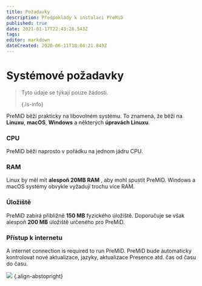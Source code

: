 ```yaml
---
title: Požadavky
description: Předpoklady k instalaci PreMiD
published: true
date: 2021-01-17T22:43:28.543Z
tags:
editor: markdown
dateCreated: 2020-06-11T18:04:21.843Z
---
```


# Systémové požadavky

> Tyto údaje se týkají pouze žádosti. 
> 
> {.is-info}

PreMiD běží prakticky na libovolném systému. To znamená, že běží na **Linuxu**, **macOS**, **Windows** a některých **úpravách Linuxu**.

### CPU
PreMiD běží naprosto v pořádku na jednom jádru CPU.

### RAM
Linux by měl mít **alespoň 20MB RAM** , aby mohl spustit PreMiD. Windows a macOS systémy obvykle vyžadují trochu více RAM.

### Úložiště
PreMiD zabírá přibližně **150 MB** fyzického úložiště. Doporučuje se však alespoň **200 MB** úložiště určeného pro PreMiD.

### Přístup k internetu
A internet connection is required to run PreMiD. PreMiD bude automaticky kontrolovat nové aktualizace, jazyky, aktualizace Presence atd. čas od času do času.

![](https://a.icons8.com/ViUXyjOj/f4tFww/svg.svg) {.align-abstopright}